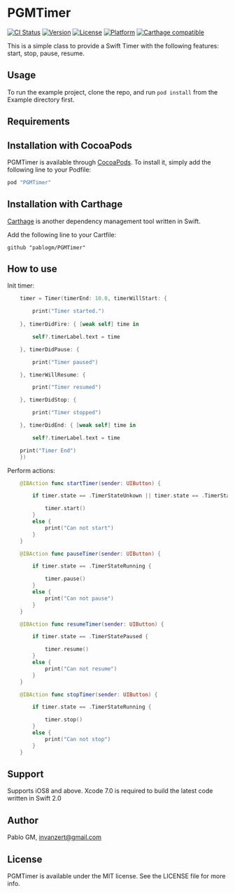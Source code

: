 # PGMTimer

[![CI Status](http://img.shields.io/travis/pablogm/PGMTimer.svg?style=flat)](https://travis-ci.org/pablogm/PGMTimer)
[![Version](https://img.shields.io/cocoapods/v/PGMTimer.svg?style=flat)](http://cocoapods.org/pods/PGMTimer)
[![License](https://img.shields.io/cocoapods/l/PGMTimer.svg?style=flat)](http://cocoapods.org/pods/PGMTimer)
[![Platform](https://img.shields.io/cocoapods/p/PGMTimer.svg?style=flat)](http://cocoapods.org/pods/PGMTimer)
[![Carthage compatible](https://img.shields.io/badge/Carthage-compatible-4BC51D.svg?style=flat)](https://github.com/Carthage/Carthage)

This is a simple class to provide a Swift Timer with the following features: start, stop, pause, resume.

## Usage

To run the example project, clone the repo, and run `pod install` from the Example directory first.

## Requirements

## Installation with CocoaPods

PGMTimer is available through [CocoaPods](http://cocoapods.org). To install
it, simply add the following line to your Podfile:

```ruby
pod "PGMTimer"
```

## Installation with Carthage

[Carthage](https://github.com/Carthage/Carthage) is another dependency management tool written in Swift.

Add the following line to your Cartfile:

```
github "pablogm/PGMTimer"
```

## How to use

Init timer:

```swift
    timer = Timer(timerEnd: 10.0, timerWillStart: {

        print("Timer started.")
    
    }, timerDidFire: { [weak self] time in

        self?.timerLabel.text = time

    }, timerDidPause: {

        print("Timer paused")

    }, timerWillResume: {

        print("Timer resumed")

    }, timerDidStop: {

        print("Timer stopped")

    }, timerDidEnd: { [weak self] time in

        self?.timerLabel.text = time

    print("Timer End")
    })
```

Perform actions:

```swift
    @IBAction func startTimer(sender: UIButton) {

        if timer.state == .TimerStateUnkown || timer.state == .TimerStateStopped || timer.state == .TimerStateEnded {

            timer.start()
        }
        else {
            print("Can not start")
        }
    }

    @IBAction func pauseTimer(sender: UIButton) {

        if timer.state == .TimerStateRunning {

            timer.pause()
        }
        else {
            print("Can not pause")
        }
    }

    @IBAction func resumeTimer(sender: UIButton) {

        if timer.state == .TimerStatePaused {

            timer.resume()
        }
        else {
            print("Can not resume")
        }
    }

    @IBAction func stopTimer(sender: UIButton) {

        if timer.state == .TimerStateRunning {

            timer.stop()
        }
        else {
            print("Can not stop")
        }
    }
```

## Support

Supports iOS8 and above. Xcode 7.0 is required to build the latest code written in Swift 2.0

## Author

Pablo GM, invanzert@gmail.com

## License

PGMTimer is available under the MIT license. See the LICENSE file for more info.
